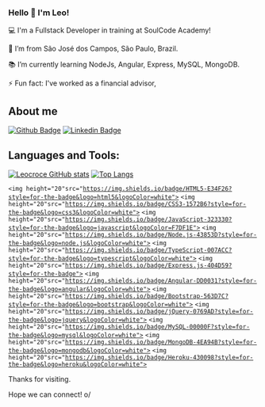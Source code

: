 ### Hello 👋 I'm Leo!

:computer: I'm a Fullstack Developer in training at SoulCode Academy!

:house_with_garden: I’m from São José dos Campos, São Paulo, Brazil.

:books: I’m currently learning NodeJs, Angular, Express, MySQL, MongoDB.

⚡ Fun fact: I've worked as a financial advisor, 

## About me

[![Github Badge](https://img.shields.io/badge/-Github-000?style=flat-square&logo=Github&logoColor=white&link=https://github.com/Leocroce)](https://github.com/Leocroce)
[![Linkedin Badge](https://img.shields.io/badge/-LinkedIn-blue?style=flat-square&logo=Linkedin&logoColor=white&link=https://www.linkedin.com/in/leonardo-croce/)](https://www.linkedin.com/in/leonardo-croce/)


## Languages and Tools:

[![Leocroce GitHub stats](https://github-readme-stats.vercel.app/api?username=Leocroce)](https://github.com/Leocroce/github-readme-stats)
[![Top Langs](https://github-readme-stats.vercel.app/api/top-langs/?username=Leocroce&layout=compact)](https://github.com/Leocroce/github-readme-stats)

<code><img height="20"src="https://img.shields.io/badge/HTML5-E34F26?style=for-the-badge&logo=html5&logoColor=white"></code>
<code><img height="20"src="https://img.shields.io/badge/CSS3-1572B6?style=for-the-badge&logo=css3&logoColor=white"></code>
<code><img height="20"src="https://img.shields.io/badge/JavaScript-323330?style=for-the-badge&logo=javascript&logoColor=F7DF1E"></code>
<code><img height="20"src="https://img.shields.io/badge/Node.js-43853D?style=for-the-badge&logo=node.js&logoColor=white"></code>
<code><img height="20"src="https://img.shields.io/badge/TypeScript-007ACC?style=for-the-badge&logo=typescript&logoColor=white"></code>
<code><img height="20"src="https://img.shields.io/badge/Express.js-404D59?style=for-the-badge"></code>
<code><img height="20"src="https://img.shields.io/badge/Angular-DD0031?style=for-the-badge&logo=angular&logoColor=white"></code>
<code><img height="20"src="https://img.shields.io/badge/Bootstrap-563D7C?style=for-the-badge&logo=bootstrap&logoColor=white"></code>
<code><img height="20"src="https://img.shields.io/badge/jQuery-0769AD?style=for-the-badge&logo=jquery&logoColor=white"></code>
<code><img height="20"src="https://img.shields.io/badge/MySQL-00000F?style=for-the-badge&logo=mysql&logoColor=white"></code>
<code><img height="20"src="https://img.shields.io/badge/MongoDB-4EA94B?style=for-the-badge&logo=mongodb&logoColor=white"></code>
<code><img height="20"src="https://img.shields.io/badge/Heroku-430098?style=for-the-badge&logo=heroku&logoColor=white"></code>






Thanks for visiting.

Hope we can connect! o/
<!--
**Leocroce/Leocroce** is a ✨ _special_ ✨ repository because its `README.md` (this file) appears on your GitHub profile.

Here are some ideas to get you started:

- 🔭 I’m currently working on ...
- 🌱 I’m currently learning ...
- 👯 I’m looking to collaborate on ...
- 🤔 I’m looking for help with ...
- 💬 Ask me about ...
- 📫 How to reach me: ...
- 😄 Pronouns: ...
- ⚡ Fun fact: ...
-->
